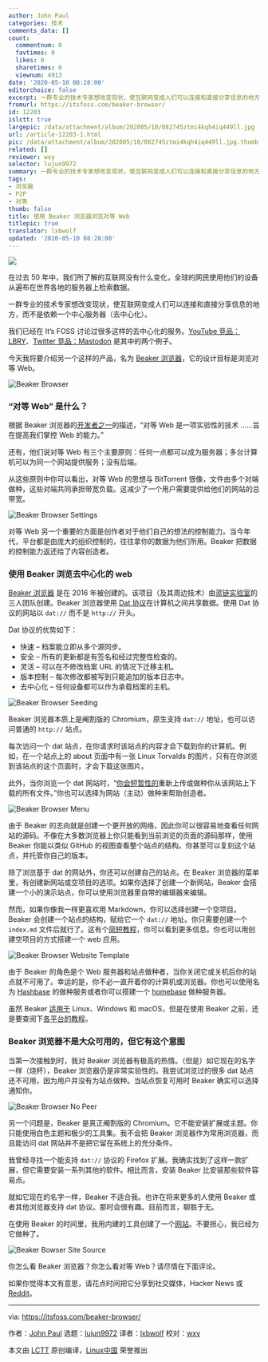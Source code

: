 ```yaml
---
author: John Paul
categories: 技术
comments_data: []
count:
  commentnum: 0
  favtimes: 0
  likes: 0
  sharetimes: 0
  viewnum: 4913
date: '2020-05-10 08:28:00'
editorchoice: false
excerpt: 一群专业的技术专家想改变现状，使互联网变成人们可以连接和直接分享信息的地方，而不是依赖一个中心服务器（去中心化）。
fromurl: https://itsfoss.com/beaker-browser/
id: 12203
islctt: true
largepic: /data/attachment/album/202005/10/082745ztmi4kqh4iq449ll.jpg
url: /article-12203-1.html
pic: /data/attachment/album/202005/10/082745ztmi4kqh4iq449ll.jpg.thumb.jpg
related: []
reviewer: wxy
selector: lujun9972
summary: 一群专业的技术专家想改变现状，使互联网变成人们可以连接和直接分享信息的地方，而不是依赖一个中心服务器（去中心化）。
tags:
- 浏览器
- P2P
- 对等
thumb: false
title: 使用 Beaker 浏览器浏览对等 Web
titlepic: true
translator: lxbwolf
updated: '2020-05-10 08:28:00'
---
```


![](/data/attachment/album/202005/10/082745ztmi4kqh4iq449ll.jpg)


在过去 50 年中，我们所了解的互联网没有什么变化，全球的网民使用他们的设备从遍布在世界各地的服务器上检索数据。


一群专业的技术专家想改变现状，使互联网变成人们可以连接和直接分享信息的地方，而不是依赖一个中心服务器（去中心化）。


我们已经在 It’s FOSS 讨论过很多这样的去中心化的服务。[YouTube 竞品：LBRY](https://itsfoss.com/lbry/)、[Twitter 竞品：Mastodon](https://itsfoss.com/mastodon-open-source-alternative-twitter/) 是其中的两个例子。


今天我将要介绍另一个这样的产品，名为 [Beaker 浏览器](https://beakerbrowser.com/)，它的设计目标是浏览对等 Web。


![Beaker Browser](/data/attachment/album/202005/10/083036yeso1o0ok1o0n0o8.jpg)


### “对等 Web” 是什么？


根据 Beaker 浏览器的[开发者之一](https://pfrazee.hashbase.io/blog/what-is-the-p2p-web)的描述，“对等 Web 是一项实验性的技术 ……旨在提高我们掌控 Web 的能力。”


还有，他们说对等 Web 有三个主要原则：任何一点都可以成为服务器；多台计算机可以为同一个网站提供服务；没有后端。


从这些原则中你可以看出，对等 Web 的思想与 BitTorrent 很像，文件由多个对端做种，这些对端共同承担带宽负载。这减少了一个用户需要提供给他们的网站的总带宽。


![Beaker Browser Settings](/data/attachment/album/202005/10/082813xskck3cc47b6zb2z.jpg)


对等 Web 另一个重要的方面是创作者对于他们自己的想法的控制能力。当今年代，平台都是由庞大的组织控制的，往往拿你的数据为他们所用。Beaker 把数据的控制能力返还给了内容创造者。


### 使用 Beaker 浏览去中心化的 web


[Beaker 浏览器](https://beakerbrowser.com/) 是在 2016 年被创建的。该项目（及其周边技术）由[蓝链实验室](https://bluelinklabs.com/)的三人团队创建。Beaker 浏览器使用 [Dat 协议](https://www.datprotocol.com/)在计算机之间共享数据。使用 Dat 协议的网站以 `dat://` 而不是 `http://` 开头。


Dat 协议的优势如下：


* 快速 – 档案能立即从多个源同步。
* 安全 – 所有的更新都是有签名和经过完整性检查的。
* 灵活 – 可以在不修改档案 URL 的情况下迁移主机。
* 版本控制 – 每次修改都被写到只能追加的版本日志中。
* 去中心化 – 任何设备都可以作为承载档案的主机。


![Beaker Browser Seeding](/data/attachment/album/202005/10/082827y0qbju40lzp0j3to.jpg)


Beaker 浏览器本质上是阉割版的 Chromium，原生支持 `dat://` 地址，也可以访问普通的 `http://` 站点。


每次访问一个 dat 站点，在你请求时该站点的内容才会下载到你的计算机。例如，在一个站点上的 about 页面中有一张 Linux Torvalds 的图片，只有在你浏览到该站点的这个页面时，才会下载这张图片。


此外，当你浏览一个 dat 网站时，“[你会短暂性的](https://beakerbrowser.com/docs/faq/)重新上传或做种你从该网站上下载的所有文件。”你也可以选择为网站（主动）做种来帮助创造者。


![Beaker Browser Menu](/data/attachment/album/202005/10/082832j6dsizplps6ppwib.jpg)


由于 Beaker 的志向就是创建一个更开放的网络，因此你可以很容易地查看任何网站的源码。不像在大多数浏览器上你只能看到当前浏览的页面的源码那样，使用 Beaker 你能以类似 GitHub 的视图查看整个站点的结构。你甚至可以复刻这个站点，并托管你自己的版本。


除了浏览基于 dat 的网站外，你还可以创建自己的站点。在 Beaker 浏览器的菜单里，有创建新网站或空项目的选项。如果你选择了创建一个新网站，Beaker 会搭建一个小的演示站点，你可以使用浏览器里自带的编辑器来编辑。


然而，如果你像我一样更喜欢用 Markdown，你可以选择创建一个空项目。Beaker 会创建一个站点的结构，赋给它一个 `dat://` 地址。你只需要创建一个 `index.md` 文件后就行了。这有个[简短教程](https://beakerbrowser.com/docs/guides/create-a-markdown-site)，你可以看到更多信息。你也可以用创建空项目的方式搭建一个 web 应用。


![Beaker Browser Website Template](/data/attachment/album/202005/10/082833du6hzqquqoqu2xr6.jpg)


由于 Beaker 的角色是个 Web 服务器和站点做种者，当你关闭它或关机后你的站点就不可用了。幸运的是，你不必一直开着你的计算机或浏览器。你也可以使用名为 [Hashbase](https://hashbase.io/) 的做种服务或者你可以搭建一个 [homebase](https://github.com/beakerbrowser/homebase) 做种服务器。


虽然 Beaker [适用于](https://beakerbrowser.com/install/) Linux、Windows 和 macOS，但是在使用 Beaker 之前，还是要查阅下[各平台的教程](https://beakerbrowser.com/docs/guides/)。


### Beaker 浏览器不是大众可用的，但它有这个意图


当第一次接触到时，我对 Beaker 浏览器有极高的热情。（但是）如它现在的名字一样（烧杯），Beaker 浏览器仍是非常实验性的。我尝试浏览过的很多 dat 站点还不可用，因为用户并没有为站点做种。当站点恢复可用时 Beaker 确实可以选择通知你。


![Beaker Browser No Peer](/data/attachment/album/202005/10/082904jl72aa42av4jy2cg.jpg)


另一个问题是，Beaker 是真正阉割版的 Chromium。它不能安装扩展或主题。你只能使用白色主题和极少的工具集。我不会把 Beaker 浏览器作为常用浏览器，而且能访问 dat 网站并不是把它留在系统上的充分条件。


我曾经寻找一个能支持 `dat://` 协议的 Firefox 扩展。我确实找到了这样一款扩展，但它需要安装一系列其他的软件。相比而言，安装 Beaker 比安装那些软件容易点。


就如它现在的名字一样，Beaker 不适合我。也许在将来更多的人使用 Beaker 或者其他浏览器支持 dat 协议。那时会很有趣。目前而言，聊胜于无。


在使用 Beaker 的时间里，我用内建的工具创建了一个[网站](https://41bfbd06731e8d9c5d5676e8145069c69b254e7a3b710ddda4f6e9804529690c/)。不要担心，我已经为它做种了。


![Beaker Bowser Site Source](/data/attachment/album/202005/10/083011dzyaocy5qlqel34o.jpg)


你怎么看 Beaker 浏览器？你怎么看对等 Web？请尽情在下面评论。


如果你觉得本文有意思，请花点时间把它分享到社交媒体，Hacker News 或 [Reddit](https://reddit.com/r/linuxusersgroup)。




---


via: <https://itsfoss.com/beaker-browser/>


作者：[John Paul](https://itsfoss.com/author/john/) 选题：[lujun9972](https://github.com/lujun9972) 译者：[lxbwolf](https://github.com/lxbwolf) 校对：[wxy](https://github.com/wxy)


本文由 [LCTT](https://github.com/LCTT/TranslateProject) 原创编译，[Linux中国](https://linux.cn/) 荣誉推出